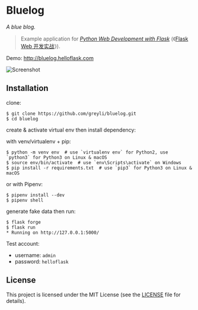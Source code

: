 # Bluelog

*A blue blog.*

> Example application for *[Python Web Development with Flask](http://helloflask.com/en/book)* (《[Flask Web 开发实战](http://helloflask.com/book)》).

Demo: http://bluelog.helloflask.com

![Screenshot](http://helloflask.com/screenshots/bluelog.png)

## Installation

clone:
```
$ git clone https://github.com/greyli/bluelog.git
$ cd bluelog
```
create & activate virtual env then install dependency:

with venv/virtualenv + pip:
```
$ python -m venv env  # use `virtualenv env` for Python2, use `python3` for Python3 on Linux & macOS
$ source env/bin/activate  # use `env\Scripts\activate` on Windows
$ pip install -r requirements.txt  # use `pip3` for Python3 on Linux & macOS
```
or with Pipenv:
```
$ pipenv install --dev
$ pipenv shell
```
generate fake data then run:
```
$ flask forge
$ flask run
* Running on http://127.0.0.1:5000/
```

Test account:

* username: `admin`
* password: `helloflask`

## License

This project is licensed under the MIT License (see the
[LICENSE](LICENSE) file for details).
